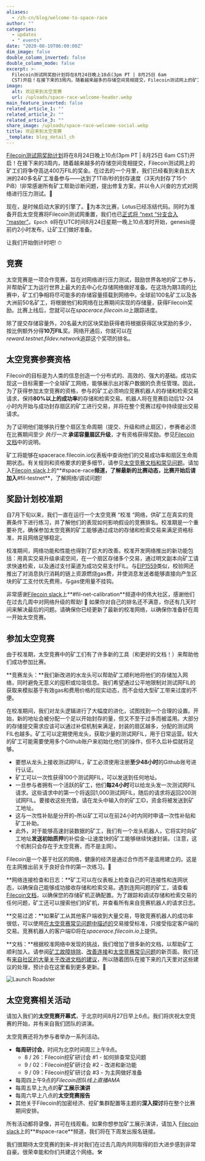 ```yaml
---
aliases:
  - /zh-cn/blog/welcome-to-space-race
author: ""
categories:
  - updates
  - " events"
date: "2020-08-19T06:00:00Z"
dim_image: false
double_column_inverted: false
double_column_mode: false
excerpt: >-
  Filecoin测试网奖励计划将在8月24日晚上10点(3pm PT | 8月25日 6am
  CST)开启！在接下来的3周内，随着越来越多的存储空间竞相提交，Filecoin测试网上的矿工们将争夺高达400万FIL的奖金。
image:
  alt: 欢迎来到太空竞赛
  url: /uploads/space-race-welcome-header.webp
main_feature_inverted: false
related_article_1: ""
related_article_2: ""
related_article_3: ""
share_image: /uploads/space-race-welcome-social.webp
title: 欢迎来到太空竞赛
_template: blog_detail_ch
---
```


[Filecoin测试网奖励计划](https://filecoin.io/blog/announcing-testnet-incentives/)将在8月24日晚上10点(3pm PT | 8月25日 6am CST)开启！在接下来的3周内，随着越来越多的存储空间竞相提交，Filecoin测试网上的矿工们将争夺高达400万FIL的奖金。在过去的一个月里，我们已经看到来自五大洲的240多名矿工准备参与——达到了1TiB/秒的封存速度（3天内封存了15个PiB）!非常感谢所有矿工帮助诊断问题，提出修复方案，并以令人兴奋的方式对网络进行压力测试。🙏

现在，是时候启动大家的引擎了。🚀为本次比赛，Lotus已经冻结代码。同时为准备开启太空竞赛将Filecoin测试网重置，我们也已[正式将 “next “分支合入 “master”](https://github.com/filecoin-project/lotus/commits/master)。`Epoch 0`将在UTC时间8月24日星期一晚上10点准时开始，genesis提前约2小时发布，让矿工们做好准备。

让我们开始倒计时吧! ⏱

## 竞赛

太空竞赛是一项合作竞赛，旨在对网络进行压力测试，鼓励世界各地的矿工参与，并帮助矿工为运行世界上最大的去中心化存储网络做好准备。在这场为期3周的比赛中，矿工们争相将尽可能多的存储容量搭载到网络中。全球前100名矿工以及各大洲前50名矿工，将根据他们和网络在比赛期间实现的存储量，获得Filecoin奖励。比赛上线后，您就可以在*spacerace.filecoin.io*上跟踪进度。

除了提交存储容量外，20名最大的区块奖励获得者将根据获得区块奖励的多少，按比例额外分得**10万FIL**奖。网络开通后，你就可以在*reward.testnet.fildev.network*追踪这个奖项的排名。

## 太空竞赛参赛资格

Filecoin的目标是为人类的信息创造一个分布式的、高效的、强大的基础。成功实现这一目标需要一个全球矿工网络，能够展示出对客户数据的负责任管理。因此，为了获得参加太空竞赛的资格，参与的矿工必须响应竞赛机器人的存储和检索交易请求，保持**80%以上的成功率**的存储和检索交易。机器人将在竞赛启动后12-24小时内开始与成功封存扇区的矿工进行交易，并将在整个竞赛过程中持续提出交易请求。

为了证明他们能够执行整个扇区生命周期（提交、升级和终止扇区），参赛者必须在比赛期间至少 _执行一次_ **承诺容量扇区升级**，才有资格获得奖励。参见[Filecoin文档](https://docs.filecoin.io/mine/spacerace/#how-do-i-demonstrate-a-sector-upgrade)中的说明。

矿工将能够在spacerace.filecoin.io仪表板中查询他们的交易成功率和扇区生命周期状态。有关规则和资格要求的更多细节，请参见[太空竞赛文档和常见问题](https://docs.filecoin.io/mine/spacerace/)。请加入[Filecoin slack](https://filecoin.io/slack)上的**#space-race**频道，了解最新的比赛动态，比赛开始后请加入**#fil-testnet**，了解网络/调试问题!

## 奖励计划校准期

自7月下旬以来，我们一直在运行一个太空竞赛 “校准 “网络，供矿工在真实的竞赛条件下进行练习，并了解他们的表现如何影响假设的竞赛排名。校准期是一个重要补充，确保参加太空竞赛的矿工能够通过成功的存储和检索交易来满足资格标准，并且网络足够稳定。

校准期间，网络功能和性能也得到了巨大的改善。校准开发网络推出的新功能包括：用真实交易升级承诺空间，在一个扇区存储多个交易，通过明文副本向矿工请求快速检索，以及通过支付渠道为成功交易支付FIL。与[EIP1559](https://github.com/ethereum/EIPs/blob/master/EIPS/eip-1559.md)类似，校验网还推出了对消息执行消耗的链上资源燃烧gas费，并使消息发送者能够直接向产生区块的矿工支付优先费用，与gas使用量不挂钩。

非常感谢[Filecoin slack](https://filecoin.io/slack)上**#fil-net-calibration**频道中的伟大社区，感谢他们在过去几周中对网络升级的帮助! 💪 如果你对自己的排名还不满意，你还有几天时间来解决最后的问题。请确保你已经更新了最新的校准网络，以确保你准备好在周一开始太空竞赛。

## 参加太空竞赛

由于校准期，太空竞赛中的矿工们有了许多新的工具（和更好的文档！）来帮助他们成功参加比赛。

**竞赛龙头：**我们新改进的水龙头可以帮助矿工顺利地将他们的存储加入网络，同时避免无意义的囤积或垃圾信息。我们希望通过公平地限制对测试网FIL的获取来模拟基于有效gas和费用价格的现实动态，而不会给大型矿工带来过度的不便。

在校准期间，我们对龙头逻辑进行了大幅度的进化，试图找到一个合理的设置。开始，新的地址会被分配一个足以开始封存的量，但又不至于过多而被滥用。大部分的存储提交需求应该可以通过补偿机制来满足，封装的扇区越多，分配的测试网FIL也越多。矿工可以定期使用龙头，获取少量的测试网FIL，用于日常运营。较大的矿工可能需要使用多个Github账户来初始化他们的操作，但不久后补偿就将足够。

- 要想从龙头上接收测试网FIL，矿工必须使用注册**至少48小时**的Github账号进行认证。
- 矿工可以一次性获得100个测试网FIL，可以发送到任何地址。
- 一旦参与者拥有一个活跃的矿工，他们**每24小时**可以给龙头发一次测试网FIL请求。这些请求中的第一个将返回1,000测试网FIL，随后的请求将返回200测试网FIL。要接收这些充值，请在龙头中输入你的矿工ID，资金将被发送到矿工地址。
- 这与一次性补贴是分开的–所以矿工可以在前24小时内同时申请一次性补贴和矿工补助。
- 此外，对于能够高速封装数据的矿工，我们有一个龙头机器人，它将实时向矿工地址**发送初始质押**的补偿金–让速度快的矿工能够继续快速封装。（注意，这个机制只会存在于太空竞赛，而不是主网）。

Filecoin是一个基于社区的网络，健康的经济是通过合作而不是滥用建立的。这是在主网推出前关于良好合作的第一次练习。🤝

**网络连接检查和日志：**矿工可以在仪表板上检查自己的可连接性和连网状态，以确保自己能够成功接收存储和检索交易。遇到连网问题的矿工，请查看[Filecoin文档](https://docs.filecoin.io/mine/connectivity)，以确保您的存储矿机正确配置。为了跟踪和调试存储和检索交易的任何问题，矿工还可以搜索他们的矿机，并查看所有来自竞赛机器人的请求日志。

**交易过滤：**如果矿工从其他客户端收到大量交易，导致竞赛机器人的成功率很低，可以使用[在太空竞赛常见问题中描述的](https://docs.filecoin.io/mine/spacerace/#how-do-i-prioritize-deals-from-competition-bots)交易接受标准，只接受指定客户端的交易。竞赛机器人的客户端ID将在*spacerace.filecoin.io*上提供。

**文档：**根据校准网络中发现的挑战，我们增加了很多新的文档，以帮助矿工顺利加入。请参阅[矿工故障排除](https://docs.filecoin.io/mine/)、[改善连接](https://docs.filecoin.io/mine/connectivity/)和[太空竞赛常见问题](https://docs.filecoin.io/mine/spacerace/#frequently-asked-questions)的新页面。我们还有[来自社区的大量关于改进文档的建议](https://github.com/filecoin-project/lotus/issues/2956)，所以随着团队在接下来的几天里对这些建议的处理，预计会在这里看到更多更新。🙏

![Launch Roadster](https://filecoin.io/vintage/images/blog/launch-roadster.jpg)

## 太空竞赛相关活动

请加入我们的**太空竞赛开幕式**，于北京时间8月27日早上6点。我们将庆祝太空竞赛的开始，并有来自我们团队的讲演。

太空竞赛还将为参与者举办一系列活动。

- **每周研讨会**，时间为北京时间周三上午9点。
  - 8 / 26：Filecoin挖矿研讨会 #1 - 如何排查常见问题
  - 9 / 02：Filecoin挖矿研讨会 #2 - 改进和新功能
  - 9 / 09：Filecoin挖矿研讨会 #3 - 为主网做好准备
- 每周四上午9点的*Filecoin团队线上直播AMA*
- 每周五早上九点的**矿工展示演讲**
- 每周六早上八点的**太空竞赛报告**
- 其他关于Filecoin的加密经济、挖矿集群配置等主题的**深入探讨**将在整个比赛期间安排。

所有活动都将录像，并可在线观看。如果你想参加矿工展示演讲，请加入 [Filecoin slack](https://filecoin.io/slack)上的**#space-race**频道，我们将在下周发出报名链接。

我们很期待太空竞赛的到来–并对我们在过去几周内共同取得的巨大进步感到非常自豪。很荣幸能和你们共建这个网络。🛠️

